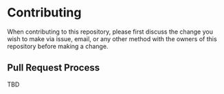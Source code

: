 # Contributing

When contributing to this repository, please first discuss the change you wish to make via issue,
email, or any other method with the owners of this repository before making a change.

## Pull Request Process

TBD
